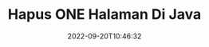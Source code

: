 ---
############################# Static ############################
layout: "auto-gen-merger"
date: 2022-09-20T10:46:32
draft: false
otherformats: ott pdf pps ppsx ppt pptx rtf tex vdx vsdm vsdx vssm vssx vstm vstx vsx

############################# Head ############################
head_title: "Hapus ONE Halaman di Java"
head_description: "Hapus atau hapus satu halaman atau kumpulan halaman dari file ONE di Java dengan membalik urutan halaman menggunakan API penggabungan dokumen."

############################# Header ############################
title: "Hapus ONE Halaman Di Java"
description: "Hapus ONE Halaman dengan beberapa baris kode Java."
bg_image: "https://cms.admin.containerize.com/templates/aspose/App_Themes/V3/images/bg/header1.png"
bg_overlay: false
button:
    enable: true
    icon: "fas fa-arrow-down"
    label: "Unduh Uji Coba Gratis"
    link: "https://downloads.groupdocs.com/merger/java"

############################# SubMenu ############################
submenu:
    enable: true

    left:
        img_alt: "GroupDocs.Merger for Java"
        image: "https://cms.admin.containerize.com/templates/groupdocs/images/product-logos/90x90-noborder/groupdocs-merger-java.png"
        product: "GroupDocs.Merger"
        platform: "Java"

    middle:
        button:

            # button loop
            - link: "https://apireference.groupdocs.com/merger/java"
              text: "Referensi API"

            # button loop
            - link: "https://github.com/groupdocs-merger"
              text: "Contoh Kode"

            # button loop
            - link: "https://products.groupdocs.app/merger/family"
              text: "Demo Langsung"

            # button loop
            - link: "https://purchase.groupdocs.com/pricing/merger/java"
              text: "Harga"

    right:
        link_download: "https://downloads.groupdocs.com/merger"
        link_learn: "https://docs.groupdocs.com/merger/java"
        link_buy: "https://purchase.groupdocs.com"

############################# About ############################
about:
    enable: true
    title: "Tentang GroupDocs.Merger for Java API"
    content: |
        [GroupDocs.Merger for Java](/id/merger/java/) menawarkan solusi sederhana untuk menggabungkan & memisahkan berbagai format dokumen dengan aman termasuk PDF, Microsoft Office (Word, Excel, PowerPoint , OneNote), OpenDocument, HTML, gambar, dan banyak lainnya dalam aplikasi Java. Dengan menambahkan hanya beberapa baris kode, lakukan beberapa operasi dokumen seperti memindahkan, menghapus, memutar, menukar, mengekstrak, atau mengubah orientasi halaman di dalam dokumen. API penggabungan dokumen juga mendukung pratinjau halaman dokumen sebagai gambar untuk menganalisis struktur dokumen, pemformatan, dan konten pada halaman.
        
        GroupDocs.Merger API adalah pilihan tepat untuk solusi perusahaan yang membutuhkan fitur penghapusan halaman file. API ini didukung dengan baik di semua sistem operasi dan platform utama termasuk J2SE 7.0 (1.7), J2SE 8.0 (1.8), Java 10.

############################# Steps ############################
steps:
    enable: true
    title_left: "Hapus ONE Halaman File di Java"
    content_left: |
        [GroupDocs.Merger for Java](/id/merger/java/) memudahkan pengembang Java untuk menghapus satu atau beberapa halaman tertentu dalam ONE file dengan menerapkan beberapa langkah mudah.
        
        * Inisialisasi **RemoveOptions** dengan nomor halaman yang akan dihapus.
        * Buat instance baru **Merger** dan teruskan jalur dokumen sumber sebagai parameter konstruktor.
        * Panggil **removePages** dan teruskan objek **RemoveOptions**.
        * Panggil **save** dan tentukan jalur file untuk menyimpan dokumen yang dihasilkan.

    title_right: "Persyaratan sistem"
    content_right: |
        GroupDocs.Merger for Java API didukung di semua platform dan sistem operasi utama. Sebelum menjalankan kode di bawah ini, pastikan Anda telah menginstal prasyarat berikut di sistem Anda.

        * Sistem Operasi: Microsoft Windows, Linux, MacOS
        * Lingkungan Pengembangan: NetBeans, IntelliJ IDEA, Eclipse
        * Kerangka kerja: J2SE 7.0 (1.7), J2SE 8.0 (1.8), Java 10
        * Unduh versi terbaru GroupDocs.Merger for Java dari [Maven](https://repository.groupdocs.com/webapp/#/artifacts/browse/tree/General/repo/com/groupdocs/groupdocs-merger)
         
    code: |
     {{% merger/additional-styles %}}
     {{< merger/code-merger title="Cara menghapus halaman file ONE menggunakan kode contoh Java">}}

        ```java    
        // Hapus halaman file ONE menggunakan GroupDocs.Merger API
        // Inisialisasi kelas RemoveOptions dengan nomor halaman yang dipilih
        RemoveOptions removeOptions = new RemoveOptions(new int[] { 3, 6 });

        // Instansiasi Penggabungan dengan dokumen masukan ONE
        Merger merger = new Merger("input.one");

        // Panggil metode removePages dan berikan objek RemoveOptions ke sana
        merger.removePages(removeOptions);
    
        // Panggil metode simpan dan berikan jalur file yang diinginkan untuk menyimpan dokumen keluaran
        merger.save("output.one");
        ```
     {{< /merger/code-merger >}}

############################# Demos ############################
demos:
    enable: true
    title: "Demo Langsung - Hapus ONE Laman Daring"
    content: |
       Hapus halaman file ONE sekarang juga dengan mengunjungi situs web [GroupDocs.Merger Live Demo](https://products.groupdocs.app/splitter/remove-pages/one).
       Demo langsung memiliki manfaat sebagai berikut.
        
############################# About Formats ############################
about_formats:
    enable: true

############################# More Formats ############################
more_formats:
    enable: true
    title: "Hapus Halaman Dari Format Dokumen Lain"
    content: |
        Java mendokumentasikan penggabungan & API pemisahan untuk format file dan gambar. Hapus beberapa format file populer seperti yang dinyatakan di bawah ini.

############################# Back to top ###############################
back_to_top:
    enable: true
---
